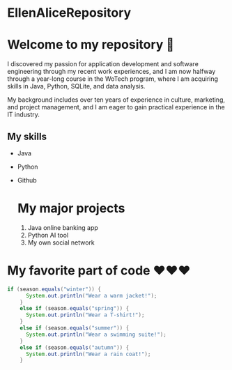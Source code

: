 # EllenAliceRepository
# Welcome to my repository 🌹
I discovered my passion for application development and software engineering through my recent work experiences, and I am now halfway through a year-long course in the WoTech program, where I am acquiring skills in Java, Python, SQLite, and data analysis.

My background includes over ten years of experience in culture, marketing, and project management, and I am eager to gain practical experience in the IT industry.

## My skills
- Java
- Python
- Github

  # My major projects
  
  1. Java online banking app
  2. Python AI tool
  3. My own social network
 
# My favorite part of code ❤❤❤
```java
if (season.equals("winter")) {
      System.out.println("Wear a warm jacket!");
    }
    else if (season.equals("spring")) {
      System.out.println("Wear a T-shirt!");
    }
    else if (season.equals("summer")) {
      System.out.println("Wear a swimming suite!");
    }
    else if (season.equals("autumn")) {
      System.out.println("Wear a rain coat!");
    }

